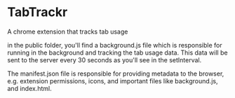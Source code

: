 # TabTrackr
A chrome extension that tracks tab usage

in the public folder, you'll find a background.js file which is responsible for running in the background and tracking the tab usage data. This data will be sent to the server every 30 seconds as you'll see in the setInterval.

The manifest.json file is responsible for providing metadata to the browser, e.g. extension permissions, icons, and important files like background.js, and index.html.
